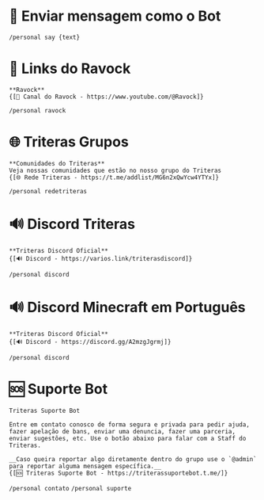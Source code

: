 # 🤖 Enviar mensagem como o Bot
```/personal say {text}```

# 🎥 Links do Ravock
```
**Ravock**
{[🎥 Canal do Ravock - https://www.youtube.com/@Ravock]}
```
```/personal ravock```

# 🌐 Triteras Grupos
```
**Comunidades do Triteras**
Veja nossas comunidades que estão no nosso grupo do Triteras
{[🌐 Rede Triteras - https://t.me/addlist/MG6n2xQwYcw4YTYx]}
```
```/personal redetriteras```

# 🔊 Discord Triteras
```
**Triteras Discord Oficial**
{[🔊 Discord - https://varios.link/triterasdiscord]}
```
```/personal discord```

# 🔊 Discord Minecraft em Português
```
**Triteras Discord Oficial**
{[🔊 Discord - https://discord.gg/A2mzgJgrmj]}
```
```/personal discord```

# 🆘 Suporte Bot
```
Triteras Suporte Bot

Entre em contato conosco de forma segura e privada para pedir ajuda, fazer apelação de bans, enviar uma denuncia, fazer uma parceria, enviar sugestões, etc. Use o botão abaixo para falar com a Staff do Triteras.

__Caso queira reportar algo diretamente dentro do grupo use o `@admin` para reportar alguma mensagem específica.__
{[🆘 Triteras Suporte Bot - https://triterassuportebot.t.me/]}
```
```/personal contato```
```/personal suporte```

